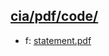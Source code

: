 ## [cia/pdf/code/](https://data.bde-pps.fr/cia/pdf/code/)

- f: [statement.pdf](https://data.bde-pps.fr/cia/pdf/code/6/statement.pdf)
